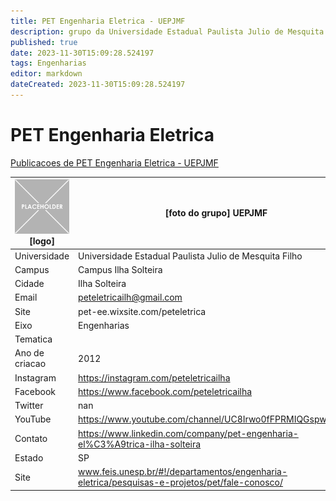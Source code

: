```yaml
---
title: PET Engenharia Eletrica - UEPJMF
description: grupo da Universidade Estadual Paulista Julio de Mesquita Filho
published: true
date: 2023-11-30T15:09:28.524197
tags: Engenharias
editor: markdown
dateCreated: 2023-11-30T15:09:28.524197
---
```


# PET Engenharia Eletrica

[Publicacoes de PET Engenharia Eletrica - UEPJMF](/atividade/285PETEngenhariaEletricaUEPJMF/feed.md)

| ![placeholder.png](/placeholder.png) [logo] | [foto do grupo] UEPJMF         |
| ------------------------------------------- | ------------------------------------------------- |
| Universidade                                | Universidade Estadual Paulista Julio de Mesquita Filho      |
| Campus                                      | Campus Ilha Solteira            |
| Cidade                                      | Ilha Solteira             |
| Email                                       | peteletricailh@gmail.com             |
| Site                                        | pet-ee.wixsite.com/peteletrica              |
| Eixo                                        | Engenharias              |
| Tematica                                    |           |
| Ano de criacao                              | 2012        |
| Instagram                                   | https://instagram.com/peteletricailha         |
| Facebook                                    | https://www.facebook.com/peteletricailha          |
| Twitter                                     | nan           |
| YouTube                                     | https://www.youtube.com/channel/UC8Irwo0fFPRMIQGspwtmBcw           |
| Contato                                     | https://www.linkedin.com/company/pet-engenharia-el%C3%A9trica-ilha-solteira         |
| Estado                                      |  SP            |
| Site                                        | www.feis.unesp.br/#!/departamentos/engenharia-eletrica/pesquisas-e-projetos/pet/fale-conosco/ |
